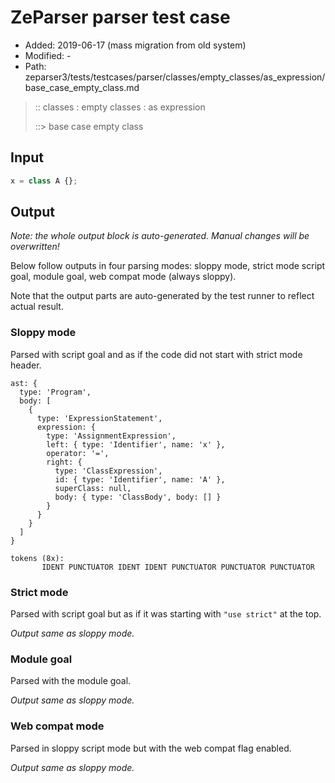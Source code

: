 # ZeParser parser test case

- Added: 2019-06-17 (mass migration from old system)
- Modified: -
- Path: zeparser3/tests/testcases/parser/classes/empty_classes/as_expression/base_case_empty_class.md

> :: classes : empty classes : as expression
>
> ::> base case empty class

## Input

`````js
x = class A {};
`````

## Output

_Note: the whole output block is auto-generated. Manual changes will be overwritten!_

Below follow outputs in four parsing modes: sloppy mode, strict mode script goal, module goal, web compat mode (always sloppy).

Note that the output parts are auto-generated by the test runner to reflect actual result.

### Sloppy mode

Parsed with script goal and as if the code did not start with strict mode header.

`````
ast: {
  type: 'Program',
  body: [
    {
      type: 'ExpressionStatement',
      expression: {
        type: 'AssignmentExpression',
        left: { type: 'Identifier', name: 'x' },
        operator: '=',
        right: {
          type: 'ClassExpression',
          id: { type: 'Identifier', name: 'A' },
          superClass: null,
          body: { type: 'ClassBody', body: [] }
        }
      }
    }
  ]
}

tokens (8x):
       IDENT PUNCTUATOR IDENT IDENT PUNCTUATOR PUNCTUATOR PUNCTUATOR
`````

### Strict mode

Parsed with script goal but as if it was starting with `"use strict"` at the top.

_Output same as sloppy mode._

### Module goal

Parsed with the module goal.

_Output same as sloppy mode._

### Web compat mode

Parsed in sloppy script mode but with the web compat flag enabled.

_Output same as sloppy mode._
